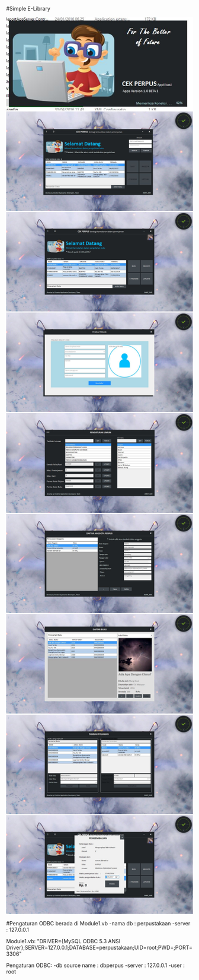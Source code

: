 #Simple E-Library

<img src="https://raw.githubusercontent.com/defuj/Simple-E-Library---MyPerpus/master/preview/Loading.JPG"></br>
<img src="https://raw.githubusercontent.com/defuj/Simple-E-Library---MyPerpus/master/preview/Home.JPG"></br>
<img src="https://raw.githubusercontent.com/defuj/Simple-E-Library---MyPerpus/master/preview/Home after login.JPG"></br>
<img src="https://raw.githubusercontent.com/defuj/Simple-E-Library---MyPerpus/master/preview/Pembuatan Akun.JPG"></br>
<img src="https://raw.githubusercontent.com/defuj/Simple-E-Library---MyPerpus/master/preview/Pengaturan.JPG"></br>
<img src="https://raw.githubusercontent.com/defuj/Simple-E-Library---MyPerpus/master/preview/Anggota%20Perpus.JPG"></br>
<img src="https://raw.githubusercontent.com/defuj/Simple-E-Library---MyPerpus/master/preview/Buku.JPG"></br>
<img src="https://raw.githubusercontent.com/defuj/Simple-E-Library---MyPerpus/master/preview/Pinjaman.JPG"></br>
<img src="https://raw.githubusercontent.com/defuj/Simple-E-Library---MyPerpus/master/preview/Pengembalian Buku.JPG"></br>

#Pengaturan ODBC berada di Module1.vb
-nama db : perpustakaan
-server : 127.0.0.1

Module1.vb:
"DRIVER={MySQL ODBC 5.3 ANSI Driver};SERVER=127.0.0.1;DATABASE=perpustakaan;UID=root;PWD=;PORT=3306"

Pengaturan ODBC:
-db source name : dbperpus
-server : 127.0.0.1
-user : root
